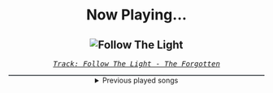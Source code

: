 <div align="center"> 
<h1>Now Playing...</h1>

![Follow The Light](https://i.scdn.co/image/ab67616d00001e021ce115a07261720f9a8570a6)
--
_<samp><a href="https://open.spotify.com/track/5gTOgfiJq3avPTlwyg0lQK">Track: Follow The Light - The Forgotten</a></samp>_

<div style="border: 1px #4B5054 solid"></div>
<details>
  <summary>
    Previous played songs
  </summary>
  <table>
    <thead>
      <tr>
        <th>
          Artist
        </th>
        <th>
          Song
        </th>
        <th>
          Link
        </th>
      </tr>
    </thead>
    <tbody>
      <tr><td>The Forgotten</td><td>Follow The Light</td><td><a href="https://open.spotify.com/track/5gTOgfiJq3avPTlwyg0lQK">https://open.spotify.com/track/5gTOgfiJq3avPTlwyg0lQK</a></td></tr><tr><td>HIGHSOCIETY</td><td>Night Ride</td><td><a href="https://open.spotify.com/track/739LXX19KgfZHz5noiW57U">https://open.spotify.com/track/739LXX19KgfZHz5noiW57U</a></td></tr><tr><td>Nitroverts</td><td>Helladrenaline</td><td><a href="https://open.spotify.com/track/5LWtGNzsfjuSlsc9lCOBV4">https://open.spotify.com/track/5LWtGNzsfjuSlsc9lCOBV4</a></td></tr><tr><td>Paul Udarov</td><td>Adrenaline</td><td><a href="https://open.spotify.com/track/7MSRDP0bzR9M5TV5eb9pUh">https://open.spotify.com/track/7MSRDP0bzR9M5TV5eb9pUh</a></td></tr><tr><td>Tetrarch</td><td>Cold</td><td><a href="https://open.spotify.com/track/4P4qeVSprHWu1jt3uPZb4V">https://open.spotify.com/track/4P4qeVSprHWu1jt3uPZb4V</a></td></tr><tr><td>UNFINISH</td><td>Outbreak</td><td><a href="https://open.spotify.com/track/1tPniik5NbG7gaPFHT9JD0">https://open.spotify.com/track/1tPniik5NbG7gaPFHT9JD0</a></td></tr><tr><td>Bury Tomorrow</td><td>Choke</td><td><a href="https://open.spotify.com/track/2KGCOtaTbNIbwrxS0a2UMv">https://open.spotify.com/track/2KGCOtaTbNIbwrxS0a2UMv</a></td></tr><tr><td>Sleep Token</td><td>Caramel</td><td><a href="https://open.spotify.com/track/1QrbZhFYlViXd60g130vw1">https://open.spotify.com/track/1QrbZhFYlViXd60g130vw1</a></td></tr><tr><td>The Home Team</td><td>Worthy</td><td><a href="https://open.spotify.com/track/6UcydD46iXzyCpoJYeM8tG">https://open.spotify.com/track/6UcydD46iXzyCpoJYeM8tG</a></td></tr><tr><td>Rustage</td><td>ATOMIC (Cid Kagenou)</td><td><a href="https://open.spotify.com/track/3y87XLBZrdLHnOgzSb0Xan">https://open.spotify.com/track/3y87XLBZrdLHnOgzSb0Xan</a></td></tr><tr><td>The Home Team</td><td>Worthy</td><td><a href="https://open.spotify.com/track/6UcydD46iXzyCpoJYeM8tG">https://open.spotify.com/track/6UcydD46iXzyCpoJYeM8tG</a></td></tr><tr><td>Architects</td><td>Whiplash</td><td><a href="https://open.spotify.com/track/5c3Nd8XUPfsO8MLUM1oa7O">https://open.spotify.com/track/5c3Nd8XUPfsO8MLUM1oa7O</a></td></tr><tr><td>The Home Team</td><td>Worthy</td><td><a href="https://open.spotify.com/track/6UcydD46iXzyCpoJYeM8tG">https://open.spotify.com/track/6UcydD46iXzyCpoJYeM8tG</a></td></tr><tr><td>Breed 77</td><td>La Ultima Hora</td><td><a href="https://open.spotify.com/track/5QvRe4nDXKfaJmdCHgZ0EH">https://open.spotify.com/track/5QvRe4nDXKfaJmdCHgZ0EH</a></td></tr><tr><td>Three Days Grace</td><td>I Hate Everything About You</td><td><a href="https://open.spotify.com/track/0M955bMOoilikPXwKLYpoi">https://open.spotify.com/track/0M955bMOoilikPXwKLYpoi</a></td></tr><tr><td>Breed 77</td><td>La Ultima Hora</td><td><a href="https://open.spotify.com/track/5QvRe4nDXKfaJmdCHgZ0EH">https://open.spotify.com/track/5QvRe4nDXKfaJmdCHgZ0EH</a></td></tr><tr><td>Pendulum</td><td>Louder Than Words</td><td><a href="https://open.spotify.com/track/6UreohhsD15kzzKURwLZ07">https://open.spotify.com/track/6UreohhsD15kzzKURwLZ07</a></td></tr><tr><td>Pendulum</td><td>Halo</td><td><a href="https://open.spotify.com/track/0CjJJrpnQCpQMsT4nzezII">https://open.spotify.com/track/0CjJJrpnQCpQMsT4nzezII</a></td></tr><tr><td>Pendulum</td><td>Cannibal</td><td><a href="https://open.spotify.com/track/71ZLUITpAp9J4woBHXnTLa">https://open.spotify.com/track/71ZLUITpAp9J4woBHXnTLa</a></td></tr><tr><td>The Browning</td><td>OMNI</td><td><a href="https://open.spotify.com/track/2suatRtvdC1wtQQr5cla9k">https://open.spotify.com/track/2suatRtvdC1wtQQr5cla9k</a></td></tr>
    </tbody>
  </table>
</details>

</div>
